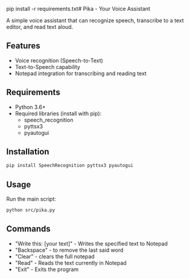 ﻿pip install -r requirements.txt# Pika - Your Voice Assistant

A simple voice assistant that can recognize speech, transcribe to a text editor, and read text aloud.

## Features

- Voice recognition (Speech-to-Text)
- Text-to-Speech capability
- Notepad integration for transcribing and reading text

## Requirements

- Python 3.6+
- Required libraries (install with pip):
  - speech_recognition
  - pyttsx3
  - pyautogui

## Installation

```bash
pip install SpeechRecognition pyttsx3 pyautogui
```

## Usage

Run the main script:

```bash
python src/pika.py
```

## Commands

- "Write this: [your text]" - Writes the specified text to Notepad
- "Backspace" - to remove the last said word
- "Clear" - clears the full notepad
- "Read" - Reads the text currently in Notepad
- "Exit" - Exits the program
